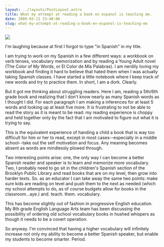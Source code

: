 ```yaml
---
layout: ../layouts/PostLayout.astro
title: What my attempt at reading a book en espanol is teaching me.
date: 2009-03-11 23:40:00
slug: what-my-attempt-at-reading-a-book-en-espanol-is-teaching-me
---
```


[![](http://images.alibris.com/isbn/9781930332751.gif)](http://images.alibris.com/isbn/9781930332751.gif)  
  
  
  
  
  
  
  
  
  
  
I'm laughing because at first I forgot to type "in Spanish" in my title.  
  
I am trying to work on my Spanish in a few different ways: a workbook on verb tenses, vocabulary memorization and by reading a Young Adult novel (The Color of My Words, or El Color de Mis Palabras). I am nerdily loving my workbook and finding it hard to believe that hated them when I was actually taking Spanish classes. I have started a little notebook where I keep track of new words and try to practice them. In short, I am a dork. Clearly.  
  
But it got me thinking about struggling readers. Here I am, reading a 5th/6th grade book and realizing that I don't know nearly as many Spanish words as I thought I did. For each paragraph I am making a inferences for at least 5 words and looking up at least five more. It is frustrating to not be able to read the story as it is meant to be read: my reading experience is choppy and held together only by the fact that I am motivated to figure out what it is trying to say.  
  
This is the equivalent experience of handing a child a book that is way too difficult for him or her to read, except in most cases--especially in a middle school--take out the self motivation and focus. Any meaning becomes absent as words are mindlessly plowed through.  
  
Two interesting points arise: one, the only way I can become a better Spanish reader and speaker is to learn and memorize more vocabulary. Two, I probably need to go sit in the children's Spanish section of the Brooklyn Public Library and read books that are on my level, then grow into harder texts. So. as an educator I can take away the same two points: make sure kids are reading on level and push them to the next as needed (which my school attempts to do, as of course budgets allow for books in the classroom...aye.) and. teach. them. vocabulary.  
  
This has become slightly out of fashion in progressive English education. My 8th grade English Language Arts team has been discussing the possibility of ordering old school vocabulary books in hushed whispers as though it needs to be a covert operation.  
  
So anyway. I'm convinced that having a higher vocabulary will infinitely increase not only my ability to become a better Spanish speaker, but enable my students to become smarter. Period.